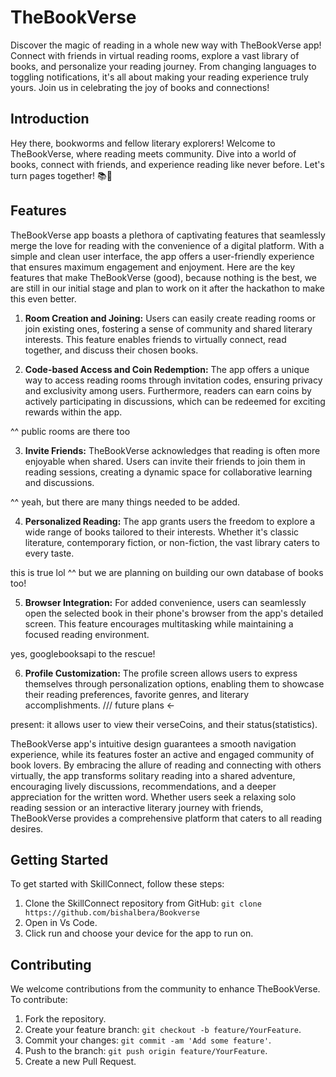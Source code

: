 # TheBookVerse

Discover the magic of reading in a whole new way with TheBookVerse app! Connect with friends in virtual reading rooms, explore a vast library of books, and personalize your reading journey. From changing languages to toggling notifications, it's all about making your reading experience truly yours. Join us in celebrating the joy of books and connections!


## Introduction

Hey there, bookworms and fellow literary explorers! Welcome to TheBookVerse, where reading meets community. Dive into a world of books, connect with friends, and experience reading like never before. Let's turn pages together! 📚🌟


## Features

TheBookVerse app boasts a plethora of captivating features that seamlessly merge the love for reading with the convenience of a digital platform. With a simple and clean user interface, the app offers a user-friendly experience that ensures maximum engagement and enjoyment. Here are the key features that make TheBookVerse (good), because nothing is the best, we are still in our initial stage and plan to work on it after the hackathon to make this even better.

1. **Room Creation and Joining:** Users can easily create reading rooms or join existing ones, fostering a sense of community and shared literary interests. This feature enables friends to virtually connect, read together, and discuss their chosen books.

2. **Code-based Access and Coin Redemption:** The app offers a unique way to access reading rooms through invitation codes, ensuring privacy and exclusivity among users. Furthermore, readers can earn coins by actively participating in discussions, which can be redeemed for exciting rewards within the app.

^^ public rooms are there too

3. **Invite Friends:** TheBookVerse acknowledges that reading is often more enjoyable when shared. Users can invite their friends to join them in reading sessions, creating a dynamic space for collaborative learning and discussions.

^^ yeah, but there are many things needed to be added.

4. **Personalized Reading:** The app grants users the freedom to explore a wide range of books tailored to their interests. Whether it's classic literature, contemporary fiction, or non-fiction, the vast library caters to every taste.

this is true lol ^^
but we are planning on building our own database of books too!

5. **Browser Integration:** For added convenience, users can seamlessly open the selected book in their phone's browser from the app's detailed screen. This feature encourages multitasking while maintaining a focused reading environment.

yes, googlebooksapi to the rescue!

6. **Profile Customization:** The profile screen allows users to express themselves through personalization options, enabling them to showcase their reading preferences, favorite genres, and literary accomplishments. /// future plans <-

present: it allows user to view their verseCoins, and their status(statistics).

TheBookVerse app's intuitive design guarantees a smooth navigation experience, while its features foster an active and engaged community of book lovers. By embracing the allure of reading and connecting with others virtually, the app transforms solitary reading into a shared adventure, encouraging lively discussions, recommendations, and a deeper appreciation for the written word. Whether users seek a relaxing solo reading session or an interactive literary journey with friends, TheBookVerse provides a comprehensive platform that caters to all reading desires.


## Getting Started

To get started with SkillConnect, follow these steps:

1. Clone the SkillConnect repository from GitHub: `git clone https://github.com/bishalbera/Bookverse`
2. Open in Vs Code.
3. Click run and choose your device for the app to run on.


## Contributing

We welcome contributions from the community to enhance TheBookVerse. To contribute:

1. Fork the repository.
2. Create your feature branch: `git checkout -b feature/YourFeature`.
3. Commit your changes: `git commit -am 'Add some feature'`.
4. Push to the branch: `git push origin feature/YourFeature`.
5. Create a new Pull Request.